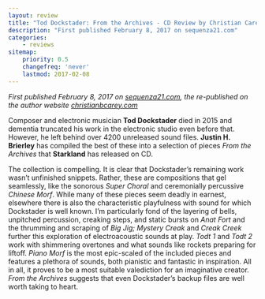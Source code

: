 ```yaml
---
layout: review
title: "Tod Dockstader: From the Archives - CD Review by Christian Carey"
description: "First published February 8, 2017 on sequenza21.com"
categories:
    - reviews
sitemap:
    priority: 0.5
    changefreq: 'never'
    lastmod: 2017-02-08
---
```


_First published February 8, 2017 on <a href="https://www.sequenza21.com/" target="_blank">sequenza21.com</a>, the re-published on the author website <a href="https://christianbcarey.com/" target="_blank">christianbcarey.com</a>_

Composer and electronic musician **Tod Dockstader** died in 2015 and dementia truncated his work in the electronic studio even before that. However, he left behind over 4200 unreleased sound files. **Justin H. Brierley** has compiled the best of these into a selection of pieces _From the Archives_ that **Starkland** has released on CD.

The collection is compelling. It is clear that Dockstader’s remaining work wasn’t unfinished snippets. Rather, these are compositions that gel seamlessly, like the sonorous _Super Choral_ and ceremonially percussive _Chinese Morf_. While many of these pieces seem deadly in earnest, elsewhere there is also the characteristic playfulness with sound for which Dockstader is well known. I’m particularly fond of the layering of bells, unpitched percussion, creaking steps, and static bursts on _Anat Fort_ and the thrumming and scraping of _Big Jig; Mystery Creak_ and _Creak Creek_ further this exploration of electroacoustic sounds at play. _Todt 1_ and _Todt 2_ work with shimmering overtones and what sounds like rockets preparing for liftoff. _Piano Morf_ is the most epic-scaled of the included pieces and features a plethora of sounds, both pianistic and fantastic in inspiration. All in all, it proves to be a most suitable valediction for an imaginative creator. _From the Archives_ suggests that even Dockstader’s backup files are well worth taking to heart.

[//]: <> (https://christianbcarey.com/2017/02/08/tod-dockstader-from-the-archives-cd-review/)